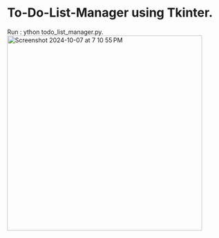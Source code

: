 ﻿# To-Do-List-Manager using Tkinter.
Run : ython todo_list_manager.py.
<img width="451" alt="Screenshot 2024-10-07 at 7 10 55 PM" src="https://github.com/user-attachments/assets/45b666f3-b8dd-4e83-a235-a5fe7c963042">

